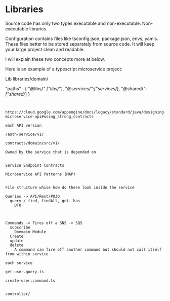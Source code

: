 # Libraries

Source code has only two types executable and non-executable. Non-executable
libraries

Configuration contains files like tsconfig.json, package.json, envs, yamls.
These files better to be stored separately from source code. It will keep your
large project clean and readable.

I will explain these two concepts more at below.

Here is an example of a typescript microservice project:

Lib libraries/domain/

"paths" : { "@libs/_" ["libs/_"], "@services/_":["services/_],
"@shared/_":["shared/_] }

```


https://cloud.google.com/appengine/docs/legacy/standard/java/designing-microservice-api#using_strong_contracts

each API version

/auth-service/v1/

contracts/domain/src/v1/

Owned by the service that is depended on


Service Endpoint Contracts

Microservice API Patterns (MAP)


File structure whise how do these look inside the service

Queries -> API/Rest/POJO
  query / find, findAll, get. has
    DTO



Commands -> Fires off a SNS -> SQS
  subscribe
    Dommain Module
  Create
  update
  delete
    A command can fire off another command but should not call itself from within service

each service

get-user.query.ts

create-user.command.ts


controller/
```
